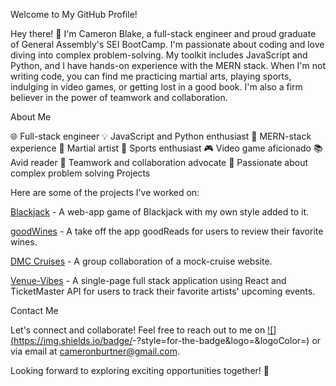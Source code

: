 Welcome to My GitHub Profile!

Hey there! 👋 I'm Cameron Blake, a full-stack engineer and proud graduate of General Assembly's SEI BootCamp. I'm passionate about coding and love diving into complex problem-solving. My toolkit includes JavaScript and Python, and I have hands-on experience with the MERN stack. When I'm not writing code, you can find me practicing martial arts, playing sports, indulging in video games, or getting lost in a good book. I'm also a firm believer in the power of teamwork and collaboration.

About Me

🌐 Full-stack engineer
💡 JavaScript and Python enthusiast
🌱 MERN-stack experience
🥋 Martial artist
🏀 Sports enthusiast
🎮 Video game aficionado
📚 Avid reader
🤝 Teamwork and collaboration advocate
🧩 Passionate about complex problem solving
Projects

Here are some of the projects I've worked on:

<a href="https://cblake003.github.io/Blackjack/">Blackjack</a> - A web-app game of Blackjack with my own style added to it.
&nbsp;

<a href="https://goodwines-9bf6c962c400.herokuapp.com/">goodWines</a> - A take off the app goodReads for users to review their favorite wines.
&nbsp;

<a href="https://dmccruises-6f1a47dff91f.herokuapp.com/">DMC Cruises</a> - A group collaboration of a mock-cruise website.
&nbsp;

<a href="https://github.com/cblake003/venue-vibes">Venue-Vibes</a> - A single-page full stack application using React and TicketMaster API for users to track their favorite artists' upcoming events.

Contact Me

Let's connect and collaborate! Feel free to reach out to me on <a href="www.linkedin.com/in/cameronblake-dev">![<Badge Name>](https://img.shields.io/badge/<Badge Text>-<Background Color>?style=for-the-badge&logo=<Icon Name>&logoColor=<Logo Color>)</a> or via email at cameronburtner@gmail.com.

Looking forward to exploring exciting opportunities together! 🚀
